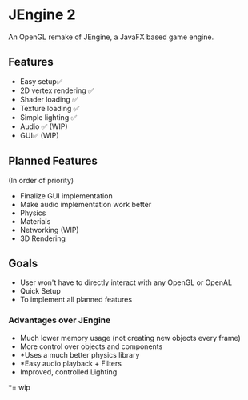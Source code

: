# JEngine 2
An OpenGL remake of JEngine, a JavaFX based game engine.


## Features
- Easy setup✅
- 2D vertex rendering ✅
- Shader loading ✅
- Texture loading ✅
- Simple lighting ✅
- Audio ✅ (WIP)
- GUI✅ (WIP)

## Planned Features
(In order of priority)
- Finalize GUI implementation
- Make audio implementation work better
- Physics
- Materials
- Networking (WIP)
- 3D Rendering

## Goals
- User won't have to directly interact with any OpenGL or OpenAL
- Quick Setup
- To implement all planned features

### Advantages over JEngine
- Much lower memory usage (not creating new objects every frame)
- More control over objects and components
- *Uses a much better physics library
- *Easy audio playback + Filters
- Improved, controlled Lighting

*= wip